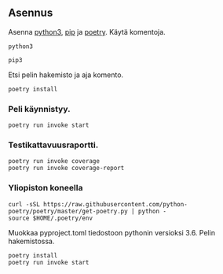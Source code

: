## Asennus
Asenna [python3](https://realpython.com/installing-python/), [pip](https://pip.pypa.io/en/stable/installing/) ja [poetry](https://python-poetry.org/docs/).
Käytä komentoja.
```
python3
```
```
pip3
```
Etsi pelin hakemisto ja aja komento.
```
poetry install
```
### Peli käynnistyy.
```
poetry run invoke start
```
### Testikattavuusraportti.
```
poetry run invoke coverage
poetry run invoke coverage-report
```
### Yliopiston koneella
```
curl -sSL https://raw.githubusercontent.com/python-poetry/poetry/master/get-poetry.py | python -
source $HOME/.poetry/env
```
Muokkaa pyproject.toml tiedostoon pythonin versioksi 3.6.
Pelin hakemistossa.
```
poetry install
poetry run invoke start
```
